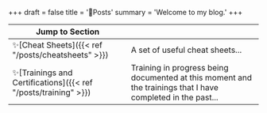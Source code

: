 +++
draft = false
title = '🔰Posts'
summary = 'Welcome to my blog.'
+++

| Jump to Section                                                |                                                                                                             |
| -------------------------------------------------------------- | ----------------------------------------------------------------------------------------------------------- |
| ✨[Cheat Sheets]({{< ref "/posts/cheatsheets" >}})              | A set of useful cheat sheets...                                                                             |
| ✨[Trainings and Certifications]({{< ref "/posts/training" >}}) | Training in progress being documented at this moment and the trainings that I have completed in the past... |


